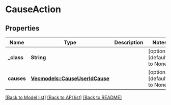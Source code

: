 # CauseAction

## Properties
Name | Type | Description | Notes
------------ | ------------- | ------------- | -------------
**_class** | **String** |  | [optional] [default to None]
**causes** | [**Vec<models::CauseUserIdCause>**](CauseUserIdCause.md) |  | [optional] [default to None]

[[Back to Model list]](../README.md#documentation-for-models) [[Back to API list]](../README.md#documentation-for-api-endpoints) [[Back to README]](../README.md)


